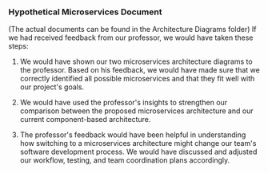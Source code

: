 ### Hypothetical Microservices Document 
(The actual documents can be found in the Architecture Diagrams folder)
If we had received feedback from our professor, we would have taken these steps:

1. We would have shown our two microservices architecture diagrams to the professor. 
Based on his feedback, we would have made sure that we correctly identified all possible microservices and that they fit
well with our project's goals.

2. We would have used the professor's insights to strengthen our comparison between the proposed microservices architecture 
and our current component-based architecture. 

3. The professor's feedback would have been helpful in understanding how switching to a microservices architecture might 
change our team's software development process. We would have discussed and adjusted our workflow, testing, and team 
coordination plans accordingly.